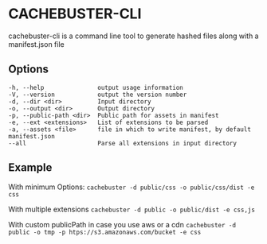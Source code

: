 # CACHEBUSTER-CLI


cachebuster-cli is a command line tool to generate hashed files along with a manifest.json file

## Options

```
-h, --help               output usage information
-V, --version            output the version number
-d, --dir <dir>          Input directory
-o, --output <dir>       Output directory
-p, --public-path <dir>  Public path for assets in manifest
-e, --ext <extensions>   List of extensions to be parsed
-a, --assets <file>      file in which to write manifest, by default manifest.json
--all                    Parse all extensions in input directory
```

## Example

With minimum Options:
`cachebuster -d public/css -o public/css/dist -e css`

With multiple extensions
`cachebuster -d public -o public/dist -e css,js`

With custom publicPath in case you use aws or a cdn
`cachebuster -d public -o tmp -p htps://s3.amazonaws.com/bucket -e css`
